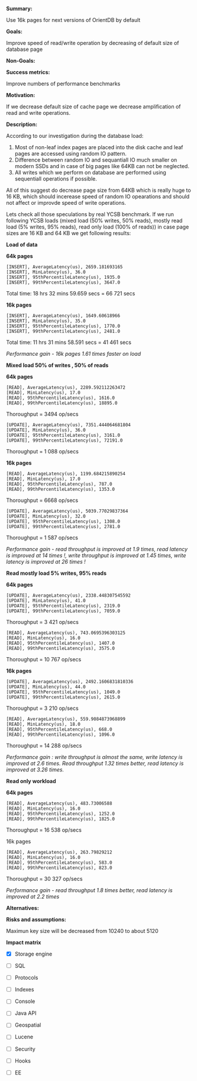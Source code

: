 **Summary:**

Use 16k pages  for next versions of OrientDB by default

**Goals:**

Improve speed of read/write operation by decreasing of default size of database page

**Non-Goals:**


**Success metrics:**

Improve numbers of performance benchmarks

**Motivation:**

If we decrease default size of cache page we decrease amplification of read and write operations.

**Description:**

According to our investigation during the database load:

1. Most of non-leaf index pages are placed into the disk cache and leaf pages are accessed using random IO pattern.
2. Difference between random IO and sequantiall IO much smaller on modern SSDs and in case of big pages like 64KB can not be neglected.
3. All writes which we perform on database are performed using sequentiall operations if possible.

All of this suggest do decrease page size from 64KB which is really huge to 16 KB, which should incerease speed of random IO opearations 
and should not affect or improvde speed of write operations.

Lets check all those speculations by real YCSB benchmark. If we run following YCSB loads (mixed load (50% writes, 50% reads), 
mostly read load (5% writes, 95% reads), read only load (100% of reads)) in case page sizes are 16 KB and 64 KB we get following 
results:

**Load of data**

**64k pages**

```
[INSERT], AverageLatency(us), 2659.181693165
[INSERT], MinLatency(us), 36.0
[INSERT], 95thPercentileLatency(us), 1935.0
[INSERT], 99thPercentileLatency(us), 3647.0
```

Total time: 18 hrs 32 mins 59.659 secs = 66 721 secs

**16k pages** 

```
[INSERT], AverageLatency(us), 1649.60618966
[INSERT], MinLatency(us), 35.0
[INSERT], 95thPercentileLatency(us), 1770.0
[INSERT], 99thPercentileLatency(us), 2481.0
```

Total time: 11 hrs 31 mins 58.591 secs = 41 461 secs

*Performance gain - 16k pages 1.61 times faster on load*

**Mixed load 50% of writes , 50% of reads**

**64k pages**

```
[READ], AverageLatency(us), 2289.592112263472
[READ], MinLatency(us), 17.0
[READ], 95thPercentileLatency(us), 1616.0
[READ], 99thPercentileLatency(us), 18895.0
```

Thoroughput = 3494 op/secs

```
[UPDATE], AverageLatency(us), 7351.444064681804
[UPDATE], MinLatency(us), 36.0
[UPDATE], 95thPercentileLatency(us), 3161.0
[UPDATE], 99thPercentileLatency(us), 72191.0
```

Thoroughput = 1 088 op/secs

**16k pages**

```
[READ], AverageLatency(us), 1199.684215890254
[READ], MinLatency(us), 17.0
[READ], 95thPercentileLatency(us), 787.0
[READ], 99thPercentileLatency(us), 1353.0
```

Thoroughput = 6668 op/secs

```
[UPDATE], AverageLatency(us), 5039.77029837364
[UPDATE], MinLatency(us), 32.0
[UPDATE], 95thPercentileLatency(us), 1308.0
[UPDATE], 99thPercentileLatency(us), 2781.0
```

Thoroughput = 1 587 op/secs

*Performance gain - read throughput is improved at 1.9 times, read latency is improved at 14 times !, 
write throughput is improved at 1.45 times, write latency is improved at 26 times !*


**Read mostly load 5% writes, 95% reads**

**64k pages**

```
[UPDATE], AverageLatency(us), 2338.448307545592
[UPDATE], MinLatency(us), 41.0
[UPDATE], 95thPercentileLatency(us), 2319.0
[UPDATE], 99thPercentileLatency(us), 7059.0
```

Thoroughput = 3 421 op/secs 

```
[READ], AverageLatency(us), 743.0695396303125
[READ], MinLatency(us), 16.0
[READ], 95thPercentileLatency(us), 1407.0
[READ], 99thPercentileLatency(us), 3575.0
```

Thoroughput = 10 767 op/secs

**16k pages**

```
[UPDATE], AverageLatency(us), 2492.1606831810336
[UPDATE], MinLatency(us), 44.0
[UPDATE], 95thPercentileLatency(us), 1049.0
[UPDATE], 99thPercentileLatency(us), 2615.0
```

Thoroughput = 3 210 op/secs

```
[READ], AverageLatency(us), 559.9084873968899
[READ], MinLatency(us), 18.0
[READ], 95thPercentileLatency(us), 668.0
[READ], 99thPercentileLatency(us), 1096.0
```

Thoroughput = 14 288 op/secs

*Performance gain : write throughput is almost the same, write latency is improved at 2.6 times.
Read throughput 1.32 times better, read latency is improved at 3.26 times.*

**Read only workload** 

**64k pages**

```
[READ], AverageLatency(us), 483.73006588
[READ], MinLatency(us), 16.0
[READ], 95thPercentileLatency(us), 1252.0
[READ], 99thPercentileLatency(us), 1825.0
```

Thoroughput = 16 538 op/secs

16k pages 

```
[READ], AverageLatency(us), 263.79829212
[READ], MinLatency(us), 16.0
[READ], 95thPercentileLatency(us), 583.0
[READ], 99thPercentileLatency(us), 823.0
```

Thoroughput = 30 327 op/secs

*Performance gain - read throughput 1.8 times better, read latency is improved at 2.2 times*


**Alternatives:**


**Risks and assumptions:**

Maximun key size will be decreased from 10240 to about 5120

**Impact matrix**

- [X] Storage engine
- [ ] SQL
- [ ] Protocols
- [ ] Indexes
- [ ] Console
- [ ] Java API
- [ ] Geospatial
- [ ] Lucene
- [ ] Security
- [ ] Hooks
- [ ] EE

